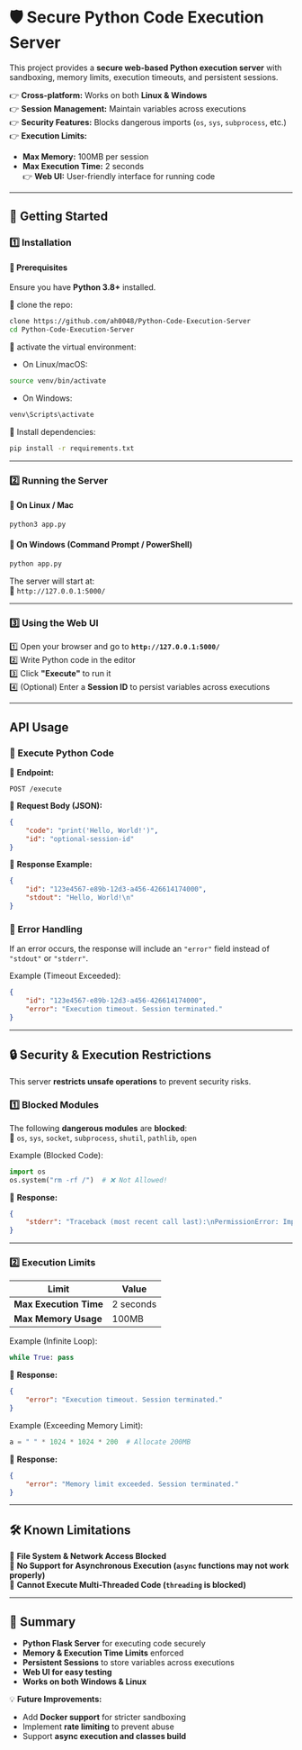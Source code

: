 # 🛡️ Secure Python Code Execution Server  

This project provides a **secure web-based Python execution server** with sandboxing, memory limits, execution timeouts, and persistent sessions.  

👉 **Cross-platform:** Works on both **Linux & Windows**  
👉 **Session Management:** Maintain variables across executions  
👉 **Security Features:** Blocks dangerous imports (`os`, `sys`, `subprocess`, etc.)  
👉 **Execution Limits:**  
   - **Max Memory:** 100MB per session  
   - **Max Execution Time:** 2 seconds  
👉 **Web UI:** User-friendly interface for running code  

---

## 🚀 Getting Started  

### **1️⃣ Installation**  

#### **🔹 Prerequisites**  
Ensure you have **Python 3.8+** installed. 

📌 clone the repo:  
```sh
clone https://github.com/ah0048/Python-Code-Execution-Server
cd Python-Code-Execution-Server
```

📌 activate the virtual environment:

- On Linux/macOS:
```sh
source venv/bin/activate
```
- On Windows:
```sh
venv\Scripts\activate
```

📌 Install dependencies:  
```sh
pip install -r requirements.txt
```
---

### **2️⃣ Running the Server**  

#### **🔹 On Linux / Mac**  
```sh
python3 app.py
```

#### **🔹 On Windows (Command Prompt / PowerShell)**  
```sh
python app.py
```

The server will start at:  
📌 `http://127.0.0.1:5000/`  

---

### **3️⃣ Using the Web UI**  

1️⃣ Open your browser and go to **`http://127.0.0.1:5000/`**  
2️⃣ Write Python code in the editor  
3️⃣ Click **"Execute"** to run it  
4️⃣ (Optional) Enter a **Session ID** to persist variables across executions  

---

## API Usage 

### **🔹 Execute Python Code**  
📌 **Endpoint:**  
```http
POST /execute
```

📌 **Request Body (JSON):**  
```json
{
    "code": "print('Hello, World!')",
    "id": "optional-session-id"
}
```

📌 **Response Example:**  
```json
{
    "id": "123e4567-e89b-12d3-a456-426614174000",
    "stdout": "Hello, World!\n"
}
```

### **🔹 Error Handling**  
If an error occurs, the response will include an `"error"` field instead of `"stdout"` or `"stderr"`.  

Example (Timeout Exceeded):  
```json
{
    "id": "123e4567-e89b-12d3-a456-426614174000",
    "error": "Execution timeout. Session terminated."
}
```

---

## 🔒 Security & Execution Restrictions  

This server **restricts unsafe operations** to prevent security risks.  

### **1️⃣ Blocked Modules**  
The following **dangerous modules** are **blocked**:  
🚫 `os`, `sys`, `socket`, `subprocess`, `shutil`, `pathlib`, `open`  

Example (Blocked Code):  
```python
import os
os.system("rm -rf /")  # ❌ Not Allowed!
```
📌 **Response:**  
```json
{
    "stderr": "Traceback (most recent call last):\nPermissionError: Importing 'os' is restricted.\n"
}
```

---

### **2️⃣ Execution Limits**  

| **Limit**         | **Value**  |
|------------------|-----------|
| **Max Execution Time** | 2 seconds |
| **Max Memory Usage** | 100MB |

Example (Infinite Loop):  
```python
while True: pass
```
📌 **Response:**  
```json
{
    "error": "Execution timeout. Session terminated."
}
```

Example (Exceeding Memory Limit):  
```python
a = " " * 1024 * 1024 * 200  # Allocate 200MB
```
📌 **Response:**  
```json
{
    "error": "Memory limit exceeded. Session terminated."
}
```

---

## 🛠️ Known Limitations  
🔹 **File System & Network Access Blocked**  
🔹 **No Support for Asynchronous Execution (`async` functions may not work properly)**  
🔹 **Cannot Execute Multi-Threaded Code (`threading` is blocked)**  

---

## 🎯 Summary  

- **Python Flask Server** for executing code securely  
- **Memory & Execution Time Limits** enforced  
- **Persistent Sessions** to store variables across executions  
- **Web UI for easy testing**  
- **Works on both Windows & Linux**  

💡 **Future Improvements:**  
- Add **Docker support** for stricter sandboxing  
- Implement **rate limiting** to prevent abuse  
- Support **async execution and classes build**
  
